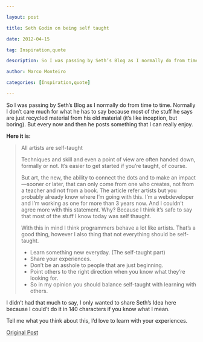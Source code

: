 ---
layout: post
title: Seth Godin on being self taught
date: 2012-04-15
tag: Inspiration,quote
description: So I was passing by Seth’s Blog as I normally do from time to time. Normally I don’t care much for what he has to say because most of the
author: Marco Monteiro
categories: [Inspiration,quote]
---

So I was passing by Seth’s Blog as I normally do from time to time. Normally I don’t care much for what he has to say because most of the stuff he says are just recycled material from his old material (it’s like inception, but boring). But every now and then he posts something that I can really enjoy.
<!--more-->
**Here it is:**

> All artists are self-taught
> 
> Techniques and skill and even a point of view are often handed down, formally or not. It’s easier to get started if you’re taught, of course.
> 
> But art, the new, the ability to connect the dots and to make an impact—sooner or later, that can only come from one who creates, not from a teacher and not from a book.
> The article refer artists but you probably already know where I’m going with this. I’m a webdeveloper and I’m working as one for more than 3 years now. And I couldn’t agree more with this statement. Why? Because I think it’s safe to say that most of the stuff I know today was self thaught.
> 
> With this in mind I think programmers behave a lot like artists. That’s a good thing, however I also thing that not everything should be self-taught.
> 
> * Learn something new everyday. (The self-taught part)
> * Share your experiences.
> * Don’t be an asshole to people that are just beginning.
> * Point others to the right direction when you know what they’re looking for.
> * So in my opinion you should balance self-taught with learning with others.

I didn’t had that much to say, I only wanted to share Seth’s Idea here because I could’t do it in 140 characters if you know what I mean.

Tell me what you think about this, I’d love to learn with your experiences.

[Original Post](http://sethgodin.typepad.com/seths_blog/2012/04/all-artists-are-self-taught.html)